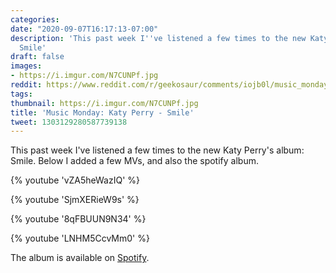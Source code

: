 ```yaml
---
categories: 
date: "2020-09-07T16:17:13-07:00"
description: 'This past week I''ve listened a few times to the new Katy Perry''s album:
  Smile'
draft: false
images:
- https://i.imgur.com/N7CUNPf.jpg
reddit: https://www.reddit.com/r/geekosaur/comments/iojb0l/music_monday_katy_perry_smile/
tags:
thumbnail: https://i.imgur.com/N7CUNPf.jpg
title: 'Music Monday: Katy Perry - Smile'
tweet: 1303129280587739138
---
```


This past week I've listened a few times to the new Katy Perry's album: Smile. Below I added a few MVs, and also the spotify album.

<!--more-->

{% youtube 'vZA5heWazIQ' %}  

{% youtube 'SjmXERieW9s' %}  

{% youtube '8qFBUUN9N34' %}  

{% youtube 'LNHM5CcvMm0' %}  

The album is available on [Spotify](https://open.spotify.com/album/47zMF6LrXQ8odi6Xv1unC0).
